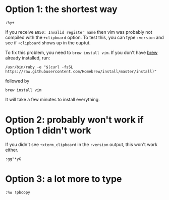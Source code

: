 # Option 1: the shortest way
```
:%y+
```

If you receive `E850: Invalid register name` then vim was probably not compiled with the `+clipboard` option. To test this, you can type `:version` and see if `+clipboard` shows up in the ouptut.

To fix this problem, you need to `brew install vim`. If you don't have [brew](https://brew.sh/) already installed, run:

```
/usr/bin/ruby -e "$(curl -fsSL https://raw.githubusercontent.com/Homebrew/install/master/install)"
```

followed by

```
brew install vim
```

It will take a few minutes to install everything.

# Option 2: probably won't work if Option 1 didn't work

If you didn't see `+xterm_clipboard` in the `:version` output, this won't work either.

```
:gg"*yG
```

# Option 3: a lot more to type

```
:%w !pbcopy
```

